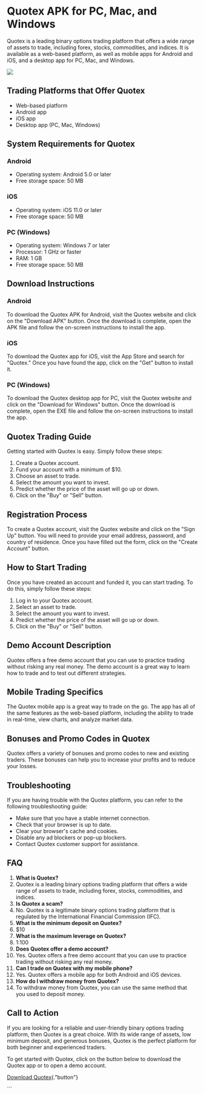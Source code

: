 # Quotex APK for PC, Mac, and Windows

Quotex is a leading binary options trading platform that offers a wide
range of assets to trade, including forex, stocks, commodities, and
indices. It is available as a web-based platform, as well as mobile apps
for Android and iOS, and a desktop app for PC, Mac, and Windows.

[![](https://static.quotex.io/files/1_en/300_250.jpg)](https://traff.sbs/brokerqxsignupf)

## Trading Platforms that Offer Quotex

-   Web-based platform
-   Android app
-   iOS app
-   Desktop app (PC, Mac, Windows)

## System Requirements for Quotex

### Android

-   Operating system: Android 5.0 or later
-   Free storage space: 50 MB

### iOS

-   Operating system: iOS 11.0 or later
-   Free storage space: 50 MB

### PC (Windows)

-   Operating system: Windows 7 or later
-   Processor: 1 GHz or faster
-   RAM: 1 GB
-   Free storage space: 50 MB

## Download Instructions

### Android

To download the Quotex APK for Android, visit the Quotex website and
click on the "Download APK" button. Once the download is complete,
open the APK file and follow the on-screen instructions to install the
app.

### iOS

To download the Quotex app for iOS, visit the App Store and search for
"Quotex." Once you have found the app, click on the "Get"
button to install it.

### PC (Windows)

To download the Quotex desktop app for PC, visit the Quotex website and
click on the "Download for Windows" button. Once the download is
complete, open the EXE file and follow the on-screen instructions to
install the app.

## Quotex Trading Guide

Getting started with Quotex is easy. Simply follow these steps:

1.  Create a Quotex account.
2.  Fund your account with a minimum of \$10.
3.  Choose an asset to trade.
4.  Select the amount you want to invest.
5.  Predict whether the price of the asset will go up or down.
6.  Click on the "Buy" or "Sell" button.

## Registration Process

To create a Quotex account, visit the Quotex website and click on the
"Sign Up" button. You will need to provide your email address,
password, and country of residence. Once you have filled out the form,
click on the "Create Account" button.

## How to Start Trading

Once you have created an account and funded it, you can start trading.
To do this, simply follow these steps:

1.  Log in to your Quotex account.
2.  Select an asset to trade.
3.  Select the amount you want to invest.
4.  Predict whether the price of the asset will go up or down.
5.  Click on the "Buy" or "Sell" button.

## Demo Account Description

Quotex offers a free demo account that you can use to practice trading
without risking any real money. The demo account is a great way to learn
how to trade and to test out different strategies.

## Mobile Trading Specifics

The Quotex mobile app is a great way to trade on the go. The app has all
of the same features as the web-based platform, including the ability to
trade in real-time, view charts, and analyze market data.

## Bonuses and Promo Codes in Quotex

Quotex offers a variety of bonuses and promo codes to new and existing
traders. These bonuses can help you to increase your profits and to
reduce your losses.

## Troubleshooting

If you are having trouble with the Quotex platform, you can refer to the
following troubleshooting guide:

-   Make sure that you have a stable internet connection.
-   Check that your browser is up to date.
-   Clear your browser\'s cache and cookies.
-   Disable any ad blockers or pop-up blockers.
-   Contact Quotex customer support for assistance.

## FAQ

1.  **What is Quotex?**
2.  Quotex is a leading binary options trading platform that offers a
    wide range of assets to trade, including forex, stocks, commodities,
    and indices.
3.  **Is Quotex a scam?**
4.  No. Quotex is a legitimate binary options trading platform that is
    regulated by the International Financial Commission (IFC).
5.  **What is the minimum deposit on Quotex?**
6.  \$10
7.  **What is the maximum leverage on Quotex?**
8.  1:100
9.  **Does Quotex offer a demo account?**
10. Yes. Quotex offers a free demo account that you can use to practice
    trading without risking any real money.
11. **Can I trade on Quotex with my mobile phone?**
12. Yes. Quotex offers a mobile app for both Android and iOS devices.
13. **How do I withdraw money from Quotex?**
14. To withdraw money from Quotex, you can use the same method that you
    used to deposit money.

## Call to Action

If you are looking for a reliable and user-friendly binary options
trading platform, then Quotex is a great choice. With its wide range of
assets, low minimum deposit, and generous bonuses, Quotex is the perfect
platform for both beginner and experienced traders.

To get started with Quotex, click on the button below to download the
Quotex app or to open a demo account.

[Download
Quotex](\%22https://traff.sbs/quotexonelink\%22){."button"}

\`\`\`

